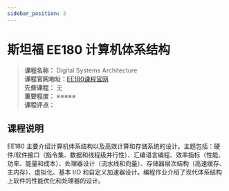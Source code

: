 ```yaml
---
sidebar_position: 2
---
```


# 斯坦福 EE180 计算机体系结构




>**课程名称：** Digital Systems Architecture    
**课程官网地址：**[EE180课程官网](http://web.stanford.edu/class/ee180/)    
**先修课程：** 无  
**重要程度：** ※※※※※  
**课程评点：** 

## 课程说明
EE180 主要介绍计算机体系结构以及高效计算和存储系统的设计。主题包括：硬件/软件接口（指令集、数据和线程级并行性）、汇编语言编程、效率指标（性能、功率、能量和成本）、处理器设计（流水线和向量）、存储器层次结构（高速缓存、主内存）、虚拟化、基本 I/O 和自定义加速器设计。编程作业介绍了现代体系结构上软件的性能优化和处理器的设计。


<Comment></Comment>
